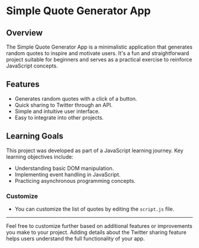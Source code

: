# Simple Quote Generator App

## Overview

The Simple Quote Generator App is a minimalistic application that generates random quotes to inspire and motivate users. It's a fun and straightforward project suitable for beginners and serves as a practical exercise to reinforce JavaScript concepts.

## Features

-   Generates random quotes with a click of a button.
-   Quick sharing to Twitter through an API.
-   Simple and intuitive user interface.
-   Easy to integrate into other projects.

## Learning Goals

This project was developed as part of a JavaScript learning journey. Key learning objectives include:

-   Understanding basic DOM manipulation.
-   Implementing event handling in JavaScript.
-   Practicing asynchronous programming concepts.

### Customize

-   You can customize the list of quotes by editing the `script.js` file.

---

Feel free to customize further based on additional features or improvements you make to your project. Adding details about the Twitter sharing feature helps users understand the full functionality of your app.
